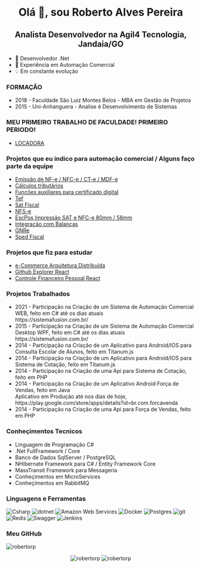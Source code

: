 <h1 align="center">Olá 👋, sou Roberto Alves Pereira</h1>
<h2 align="center">Analista Desenvolvedor na Agil4 Tecnologia, Jandaia/GO</h2>

- 💜 Desenvolvedor .Net
- 👔 Experiência em Automação Comercial
- 💡  Em constante evolução

### FORMAÇÃO
<ul>
 <li>2018 - Faculdade São Luiz Montes Belos - MBA em Gestão de Projetos</li>
 <li>2015 - Uni-Anhanguera - Analise é Desenvolvimento de Sistemas</li>
</ul>

### MEU PRIMEIRO TRABALHO DE FACULDADE! PRIMEIRO PERIODO!
<ul>
 <li><a href="https://github.com/robertorp/sistema-locadora" target="_blank" >LOCADORA</a></li> 
</ul>

### Projetos que eu indico para automação comercial / Alguns faço parte da equipe 
<ul> 
 <li><a href="https://github.com/ZeusAutomacao/DFe.NET" target="_blank" >Emissão de NF-e / NFC-e / CT-e / MDF-e</a></li>
 <li><a href="https://github.com/AutomacaoNet/MotorTributarioNet" target="_blank" >Cálculos tributários</a></li>
 <li><a href="https://github.com/AutomacaoNet/CertificadoExtNet" target="_blank" >Funcões auxiliares para certificado digital</a></li>
 <li><a href="https://github.com/SistemaFusion/Tef" target="_blank" >Tef</a></li>
 <li><a href="https://github.com/ACBrNet/ACBr.Net.Sat" target="_blank" >Sat Fiscal</a></li> 
  <li><a href="https://github.com/ACBrNet/ACBr.Net.NFSe" target="_blank" >NFS-e</a></li> 
  <li><a href="https://github.com/marcosgerene/Gerene.DFe.EscPos" target="_blank" >EscPos Impressão SAT e NFC-e 80mm / 58mm</a></li> 
  <li><a href="https://github.com/marcosgerene/Gerene.Balanca" target="_blank" >Integração com Balanças</a></li> 
  <li><a href="https://github.com/marcosgerene/Gerene.Gnre" target="_blank" >GNRe</a></li> 
  <li><a href="https://github.com/osamueloliveira/fiscalbr.net" target="_blank" >Sped Fiscal</a></li> 
</ul>

### Projetos que fiz para estudar
 <ul>
  <li><a href="https://github.com/robertorp/NerdStoreEnterprise-Estudo-Desenvolvedor-IO" target="_blank" >e-Commerce Arquitetura Distribuída</a></li>
  <li><a href="https://github.com/robertorp/github-explorer-react-js" target="_blank">Github Explorer React</a></li>
  <li><a href="https://github.com/robertorp/cf-pessoal" target="_blank">Controle Financeiro Pessoal React</a></li>
 </ul>
 
### Projetos Trabalhados
<ul>
 <li> 2021 - Participação na Criação de um Sistema de Automação Comercial WEB, feito em C# até os dias atuais <br>https://sistemafusion.com.br/</li> 
 <li> 2015 - Participação na Criação de um Sistema de Automação Comercial Desktop WPF, feito em C# até os dias atuais <br>https://sistemafusion.com.br/</li> 
 <li> 2014 - Participação na Criação de um Aplicativo para Android/IOS para Consulta Escolar de Alunos, feito em Titanum.js</li> 
 <li> 2014 - Participação na Criação de um Aplicativo para Android/IOS para Sistema de Cotação, feito em Titanum.js</li> 
 <li> 2014 - Participação na Criação de uma Api para Sistema de Cotação, feito em PHP</li> 
 <li> 2014 - Participação na Criação de um Aplicativo Android Força de Vendas, feito em Java<br>
 Aplicativo em Produção até nos dias de hoje, https://play.google.com/store/apps/details?id=br.com.forcavenda
 </li> 
 <li> 2014 - Participação na Criação de uma Api para Força de Vendas, feito em PHP</li> 
</ul>

### Conheçimentos Tecnicos
<ul>
 <li>Linguagem de Programação C#</li>
 <li>.Net FullFramework / Core</li>
 <li>Banco de Dados SqlServer / PostgreSQL</li>
 <li>NHibernate Framework para C# / Entity Framework Core</li>
 <li>MassTransit Framework para Messageria</li>
 <li>Conheçimentos em MicroServices</li>
 <li>Conheçimentos em RabbitMQ</li>
</ul>

### Linguagens e Ferramentas
<p>
  <img alt="Csharp" src="https://img.shields.io/badge/-C%23-7c209C?style=flat-square&logo=c-sharp&logoColor=white" />
  <img alt="dotnet" src="https://img.shields.io/badge/-.NET-702D91?style=flat-square&logo=.net&logoColor=white" />
  <img alt="Amazon Web Services" src="https://img.shields.io/badge/-AWS-e9b040?style=flat-square&logo=amazon%20aws&logoColor=white" />
  <img alt="Docker" src="https://img.shields.io/badge/-Docker-46a2f1?style=flat-square&logo=docker&logoColor=white" />
  <img alt="Postgres" src="https://img.shields.io/badge/-Postgres-338791?style=flat-square&logo=postgresql&logoColor=white" />
  <img alt="git" src="https://img.shields.io/badge/-Git-F05032?style=flat-square&logo=git&logoColor=white" />
  <img alt="Redis" src="https://img.shields.io/badge/-Redis-e93940?style=flat-square&logo=redis&logoColor=white" />
  <img alt="Swagger" src="https://img.shields.io/badge/-Swagger-47bb40?style=flat-square&logo=swagger&logoColor=white" />
  <img alt="Jenkins" src="https://img.shields.io/badge/-Jenkins-47bb40?style=flat-square&logo=jenkins&logoColor=white" />
</p>


### Meu GitHub
<img src="https://komarev.com/ghpvc/?username=robertorp&label=Visualizações+de+perfil&style=flat-square&color=grey" alt="robertorp" />
<p align="center">
<img src="https://github-readme-stats.vercel.app/api/top-langs/?username=robertorp&layout=compact" alt="robertorp" />
<img src="https://github-readme-stats.vercel.app/api?username=robertorp&show_icons=true" alt="robertorp" />
</p>
